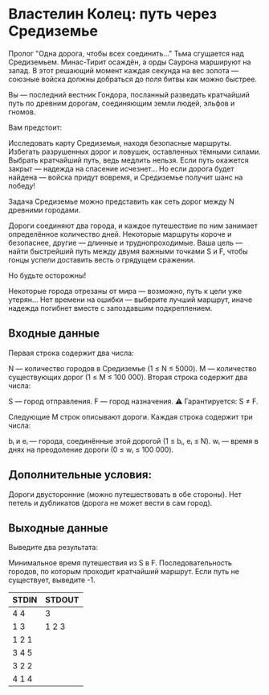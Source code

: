 # Властелин Колец: путь через Средиземье
Пролог
"Одна дорога, чтобы всех соединить..."
Тьма сгущается над Средиземьем. Минас-Тирит осаждён, а орды Саурона маршируют на запад.
В этот решающий момент каждая секунда на вес золота — союзные войска должны добраться до поля битвы как можно быстрее.

Вы — последний вестник Гондора, посланный разведать кратчайший путь по древним дорогам, соединяющим земли людей, эльфов и гномов.

Вам предстоит:

Исследовать карту Средиземья, находя безопасные маршруты.
Избегать разрушенных дорог и ловушек, оставленных тёмными силами.
Выбрать кратчайший путь, ведь медлить нельзя.
Если путь окажется закрыт — надежда на спасение исчезнет...
Но если дорога будет найдена — войска придут вовремя, и Средиземье получит шанс на победу!

Задача
Средиземье можно представить как сеть дорог между N древними городами.

Дороги соединяют два города, и каждое путешествие по ним занимает определённое количество дней.
Некоторые маршруты короче и безопаснее, другие — длинные и труднопроходимые.
Ваша цель — найти быстрейший путь между двумя важными точками S и F, чтобы гонцы успели доставить весть о грядущем сражении.

Но будьте осторожны!

Некоторые города отрезаны от мира — возможно, путь к цели уже утерян...
Нет времени на ошибки — выберите лучший маршрут, иначе надежда погибнет вместе с запоздавшим подкреплением.

## Входные данные

Первая строка содержит два числа:

N — количество городов в Средиземье (1 ≤ N ≤ 5000).
M — количество существующих дорог (1 ≤ M ≤ 100 000).
Вторая строка содержит два числа:

S — город отправления.
F — город назначения.
⚠ Гарантируется: S ≠ F.

Следующие M строк описывают дороги. Каждая строка содержит три числа:

bᵢ и eᵢ — города, соединённые этой дорогой (1 ≤ bᵢ, eᵢ ≤ N).
wᵢ — время в днях на преодоление дороги (0 ≤ wᵢ ≤ 100 000).

## Дополнительные условия:

Дороги двусторонние (можно путешествовать в обе стороны).
Нет петель и дубликатов (дорога не может вести в сам город).

## Выходные данные

Выведите два результата:

Минимальное время путешествия из S в F.
Последовательность городов, по которым проходит кратчайший маршрут.
Если путь не существует, выведите -1.

|STDIN|STDOUT|
|-----|------|
|4 4|3|
|1 3|1 2 3|
|1 2 1||
|3 4 5||
|3 2 2||
|4 1 4||
